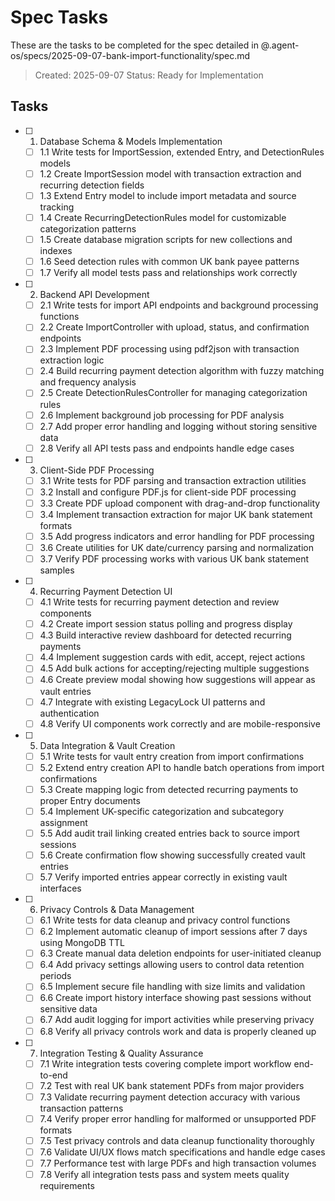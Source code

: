 # Spec Tasks

These are the tasks to be completed for the spec detailed in @.agent-os/specs/2025-09-07-bank-import-functionality/spec.md

> Created: 2025-09-07
> Status: Ready for Implementation

## Tasks

- [ ] 1. Database Schema & Models Implementation
  - [ ] 1.1 Write tests for ImportSession, extended Entry, and DetectionRules models
  - [ ] 1.2 Create ImportSession model with transaction extraction and recurring detection fields
  - [ ] 1.3 Extend Entry model to include import metadata and source tracking
  - [ ] 1.4 Create RecurringDetectionRules model for customizable categorization patterns
  - [ ] 1.5 Create database migration scripts for new collections and indexes
  - [ ] 1.6 Seed detection rules with common UK bank payee patterns
  - [ ] 1.7 Verify all model tests pass and relationships work correctly

- [ ] 2. Backend API Development
  - [ ] 2.1 Write tests for import API endpoints and background processing functions
  - [ ] 2.2 Create ImportController with upload, status, and confirmation endpoints
  - [ ] 2.3 Implement PDF processing using pdf2json with transaction extraction logic
  - [ ] 2.4 Build recurring payment detection algorithm with fuzzy matching and frequency analysis
  - [ ] 2.5 Create DetectionRulesController for managing categorization rules
  - [ ] 2.6 Implement background job processing for PDF analysis
  - [ ] 2.7 Add proper error handling and logging without storing sensitive data
  - [ ] 2.8 Verify all API tests pass and endpoints handle edge cases

- [ ] 3. Client-Side PDF Processing
  - [ ] 3.1 Write tests for PDF parsing and transaction extraction utilities
  - [ ] 3.2 Install and configure PDF.js for client-side PDF processing
  - [ ] 3.3 Create PDF upload component with drag-and-drop functionality
  - [ ] 3.4 Implement transaction extraction for major UK bank statement formats
  - [ ] 3.5 Add progress indicators and error handling for PDF processing
  - [ ] 3.6 Create utilities for UK date/currency parsing and normalization
  - [ ] 3.7 Verify PDF processing works with various UK bank statement samples

- [ ] 4. Recurring Payment Detection UI
  - [ ] 4.1 Write tests for recurring payment detection and review components
  - [ ] 4.2 Create import session status polling and progress display
  - [ ] 4.3 Build interactive review dashboard for detected recurring payments
  - [ ] 4.4 Implement suggestion cards with edit, accept, reject actions
  - [ ] 4.5 Add bulk actions for accepting/rejecting multiple suggestions
  - [ ] 4.6 Create preview modal showing how suggestions will appear as vault entries
  - [ ] 4.7 Integrate with existing LegacyLock UI patterns and authentication
  - [ ] 4.8 Verify UI components work correctly and are mobile-responsive

- [ ] 5. Data Integration & Vault Creation
  - [ ] 5.1 Write tests for vault entry creation from import confirmations
  - [ ] 5.2 Extend entry creation API to handle batch operations from import confirmations
  - [ ] 5.3 Create mapping logic from detected recurring payments to proper Entry documents
  - [ ] 5.4 Implement UK-specific categorization and subcategory assignment
  - [ ] 5.5 Add audit trail linking created entries back to source import sessions
  - [ ] 5.6 Create confirmation flow showing successfully created vault entries
  - [ ] 5.7 Verify imported entries appear correctly in existing vault interfaces

- [ ] 6. Privacy Controls & Data Management
  - [ ] 6.1 Write tests for data cleanup and privacy control functions
  - [ ] 6.2 Implement automatic cleanup of import sessions after 7 days using MongoDB TTL
  - [ ] 6.3 Create manual data deletion endpoints for user-initiated cleanup
  - [ ] 6.4 Add privacy settings allowing users to control data retention periods
  - [ ] 6.5 Implement secure file handling with size limits and validation
  - [ ] 6.6 Create import history interface showing past sessions without sensitive data
  - [ ] 6.7 Add audit logging for import activities while preserving privacy
  - [ ] 6.8 Verify all privacy controls work and data is properly cleaned up

- [ ] 7. Integration Testing & Quality Assurance  
  - [ ] 7.1 Write integration tests covering complete import workflow end-to-end
  - [ ] 7.2 Test with real UK bank statement PDFs from major providers
  - [ ] 7.3 Validate recurring payment detection accuracy with various transaction patterns
  - [ ] 7.4 Verify proper error handling for malformed or unsupported PDF formats
  - [ ] 7.5 Test privacy controls and data cleanup functionality thoroughly
  - [ ] 7.6 Validate UI/UX flows match specifications and handle edge cases
  - [ ] 7.7 Performance test with large PDFs and high transaction volumes
  - [ ] 7.8 Verify all integration tests pass and system meets quality requirements
